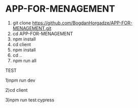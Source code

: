 # APP-FOR-MENAGEMENT

  1) git clone https://github.com/BogdanHorgadze/APP-FOR-MENAGEMENT.git
  2) cd APP-FOR-MENAGEMENT
  3) npm install
  4) cd client
  5) npm install
  6) cd ..
  7) npm run all


   TEST
   
   1)npm run dev 
    
   2)cd client

   3)npm run test:cypress
